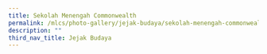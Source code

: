 ```yaml
---
title: Sekolah Menengah Commonwealth
permalink: /mlcs/photo-gallery/jejak-budaya/sekolah-menengah-commonwealth/
description: ""
third_nav_title: Jejak Budaya
---
```


